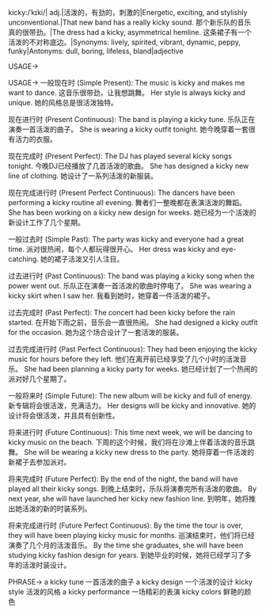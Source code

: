kicky:/ˈkɪki/| adj.|活泼的，有劲的，刺激的|Energetic, exciting, and stylishly unconventional.|That new band has a really kicky sound.  那个新乐队的音乐真的很带劲。|The dress had a kicky, asymmetrical hemline. 这条裙子有一个活泼的不对称底边。|Synonyms: lively, spirited, vibrant, dynamic, peppy, funky|Antonyms: dull, boring, lifeless, bland|adjective


USAGE->

USAGE->
一般现在时 (Simple Present):
The music is kicky and makes me want to dance. 这音乐很带劲，让我想跳舞。
Her style is always kicky and unique. 她的风格总是很活泼独特。


现在进行时 (Present Continuous):
The band is playing a kicky tune. 乐队正在演奏一首活泼的曲子。
She is wearing a kicky outfit tonight. 她今晚穿着一套很有活力的衣服。


现在完成时 (Present Perfect):
The DJ has played several kicky songs tonight. 今晚DJ已经播放了几首活泼的歌曲。
She has designed a kicky new line of clothing. 她设计了一系列活泼的新服装。


现在完成进行时 (Present Perfect Continuous):
The dancers have been performing a kicky routine all evening. 舞者们一整晚都在表演活泼的舞蹈。
She has been working on a kicky new design for weeks. 她已经为一个活泼的新设计工作了几个星期。


一般过去时 (Simple Past):
The party was kicky and everyone had a great time. 派对很热闹，每个人都玩得很开心。
Her dress was kicky and eye-catching. 她的裙子活泼又引人注目。


过去进行时 (Past Continuous):
The band was playing a kicky song when the power went out.  乐队正在演奏一首活泼的歌曲时停电了。
She was wearing a kicky skirt when I saw her. 我看到她时，她穿着一件活泼的裙子。


过去完成时 (Past Perfect):
The concert had been kicky before the rain started.  在开始下雨之前，音乐会一直很热闹。
She had designed a kicky outfit for the occasion. 她为这个场合设计了一套活泼的服装。


过去完成进行时 (Past Perfect Continuous):
They had been enjoying the kicky music for hours before they left. 他们在离开前已经享受了几个小时的活泼音乐。
She had been planning a kicky party for weeks. 她已经计划了一个热闹的派对好几个星期了。


一般将来时 (Simple Future):
The new album will be kicky and full of energy. 新专辑将会很活泼，充满活力。
Her designs will be kicky and innovative. 她的设计将会很活泼，并且具有创新性。


将来进行时 (Future Continuous):
This time next week, we will be dancing to kicky music on the beach. 下周的这个时候，我们将在沙滩上伴着活泼的音乐跳舞。
She will be wearing a kicky new dress to the party. 她将穿着一件活泼的新裙子去参加派对。


将来完成时 (Future Perfect):
By the end of the night, the band will have played all their kicky songs. 到晚上结束时，乐队将演奏完所有活泼的歌曲。
By next year, she will have launched her kicky new fashion line. 到明年，她将推出她活泼的新的时装系列。


将来完成进行时 (Future Perfect Continuous):
By the time the tour is over, they will have been playing kicky music for months.  巡演结束时，他们将已经演奏了几个月的活泼音乐。
By the time she graduates, she will have been studying kicky fashion design for years. 到她毕业的时候，她将已经学习了多年的活泼时装设计。


PHRASE->
a kicky tune  一首活泼的曲子
a kicky design  一个活泼的设计
kicky style  活泼的风格
a kicky performance  一场精彩的表演
kicky colors  鲜艳的颜色
